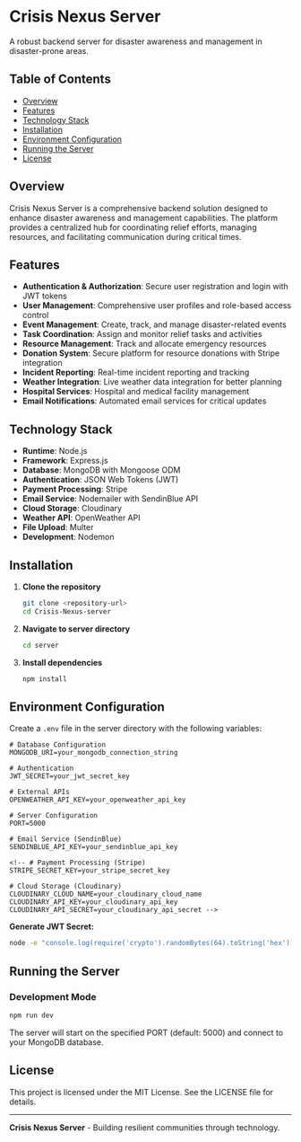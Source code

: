 # Crisis Nexus Server

A robust backend server for disaster awareness and management in disaster-prone areas.

## Table of Contents
- [Overview](#overview)
- [Features](#features)
- [Technology Stack](#technology-stack)
- [Installation](#installation)
- [Environment Configuration](#environment-configuration)
- [Running the Server](#running-the-server)
- [License](#license)

## Overview

Crisis Nexus Server is a comprehensive backend solution designed to enhance disaster awareness and management capabilities. The platform provides a centralized hub for coordinating relief efforts, managing resources, and facilitating communication during critical times.

## Features

- **Authentication & Authorization**: Secure user registration and login with JWT tokens
- **User Management**: Comprehensive user profiles and role-based access control
- **Event Management**: Create, track, and manage disaster-related events
- **Task Coordination**: Assign and monitor relief tasks and activities
- **Resource Management**: Track and allocate emergency resources
- **Donation System**: Secure platform for resource donations with Stripe integration
- **Incident Reporting**: Real-time incident reporting and tracking
- **Weather Integration**: Live weather data integration for better planning
- **Hospital Services**: Hospital and medical facility management
- **Email Notifications**: Automated email services for critical updates

## Technology Stack

- **Runtime**: Node.js
- **Framework**: Express.js
- **Database**: MongoDB with Mongoose ODM
- **Authentication**: JSON Web Tokens (JWT)
- **Payment Processing**: Stripe
- **Email Service**: Nodemailer with SendinBlue API
- **Cloud Storage**: Cloudinary
- **Weather API**: OpenWeather API
- **File Upload**: Multer
- **Development**: Nodemon

## Installation

1. **Clone the repository**
   ```bash
   git clone <repository-url>
   cd Crisis-Nexus-server
   ```

2. **Navigate to server directory**
   ```bash
   cd server
   ```

3. **Install dependencies**
   ```bash
   npm install
   ```

## Environment Configuration

Create a `.env` file in the server directory with the following variables:

```env
# Database Configuration
MONGODB_URI=your_mongodb_connection_string

# Authentication
JWT_SECRET=your_jwt_secret_key

# External APIs
OPENWEATHER_API_KEY=your_openweather_api_key

# Server Configuration
PORT=5000

# Email Service (SendinBlue)
SENDINBLUE_API_KEY=your_sendinblue_api_key

<!-- # Payment Processing (Stripe)
STRIPE_SECRET_KEY=your_stripe_secret_key

# Cloud Storage (Cloudinary)
CLOUDINARY_CLOUD_NAME=your_cloudinary_cloud_name
CLOUDINARY_API_KEY=your_cloudinary_api_key
CLOUDINARY_API_SECRET=your_cloudinary_api_secret -->
```

**Generate JWT Secret:**
```bash
node -e "console.log(require('crypto').randomBytes(64).toString('hex'))"
```

## Running the Server

### Development Mode
```bash
npm run dev
```

The server will start on the specified PORT (default: 5000) and connect to your MongoDB database.

## License

This project is licensed under the MIT License. See the LICENSE file for details.

---

**Crisis Nexus Server** - Building resilient communities through technology.
